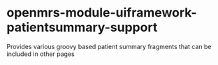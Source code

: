 openmrs-module-uiframework-patientsummary-support
=================================================

Provides various groovy based patient summary fragments that can be included in other pages